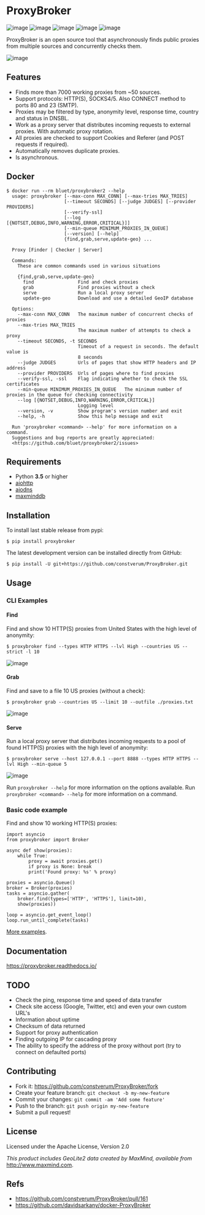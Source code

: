 ProxyBroker
===========

![image](https://img.shields.io/pypi/v/proxybroker.svg?style=flat-square%0A%20:target:%20https://pypi.python.org/pypi/proxybroker/)
![image](https://img.shields.io/travis/constverum/ProxyBroker.svg?style=flat-square%0A%20:target:%20https://travis-ci.org/constverum/ProxyBroker)
![image](https://img.shields.io/pypi/wheel/proxybroker.svg?style=flat-square%0A%20:target:%20https://pypi.python.org/pypi/proxybroker/)
![image](https://img.shields.io/pypi/pyversions/proxybroker.svg?style=flat-square%0A%20:target:%20https://pypi.python.org/pypi/proxybroker/)
![image](https://img.shields.io/pypi/l/proxybroker.svg?style=flat-square%0A%20:target:%20https://pypi.python.org/pypi/proxybroker/)

ProxyBroker is an open source tool that asynchronously finds public proxies from multiple sources and concurrently checks them.

![image](https://raw.githubusercontent.com/constverum/ProxyBroker/master/docs/source/_static/index_find_example.gif)

Features
--------

-   Finds more than 7000 working proxies from \~50 sources.
-   Support protocols: HTTP(S), SOCKS4/5. Also CONNECT method to ports 80 and 23 (SMTP).
-   Proxies may be filtered by type, anonymity level, response time, country and status in DNSBL.
-   Work as a proxy server that distributes incoming requests to external proxies. With automatic proxy rotation.
-   All proxies are checked to support Cookies and Referer (and POST requests if required).
-   Automatically removes duplicate proxies.
-   Is asynchronous.

Docker
------

```
$ docker run --rm bluet/proxybroker2 --help  
  usage: proxybroker [--max-conn MAX_CONN] [--max-tries MAX_TRIES]
                     [--timeout SECONDS] [--judge JUDGES] [--provider PROVIDERS]
                     [--verify-ssl]
                     [--log [{NOTSET,DEBUG,INFO,WARNING,ERROR,CRITICAL}]]
                     [--min-queue MINIMUM_PROXIES_IN_QUEUE] 
                     [--version] [--help]
                     {find,grab,serve,update-geo} ...
  
  Proxy [Finder | Checker | Server]
  
  Commands:
    These are common commands used in various situations
  
    {find,grab,serve,update-geo}
      find                Find and check proxies
      grab                Find proxies without a check
      serve               Run a local proxy server
      update-geo          Download and use a detailed GeoIP database
  
  Options:
    --max-conn MAX_CONN   The maximum number of concurrent checks of proxies
    --max-tries MAX_TRIES
                          The maximum number of attempts to check a proxy
    --timeout SECONDS, -t SECONDS
                          Timeout of a request in seconds. The default value is
                          8 seconds
    --judge JUDGES        Urls of pages that show HTTP headers and IP address
    --provider PROVIDERS  Urls of pages where to find proxies
    --verify-ssl, -ssl    Flag indicating whether to check the SSL certificates
    --min-queue MINIMUM_PROXIES_IN_QUEUE   The minimum number of proxies in the queue for checking connectivity
    --log [{NOTSET,DEBUG,INFO,WARNING,ERROR,CRITICAL}]
                          Logging level
    --version, -v         Show program's version number and exit
    --help, -h            Show this help message and exit
  
  Run 'proxybroker <command> --help' for more information on a command.
  Suggestions and bug reports are greatly appreciated:
  <https://github.com/bluet/proxybroker2/issues>

```


Requirements
------------

-   Python **3.5** or higher
-   [aiohttp](https://pypi.python.org/pypi/aiohttp)
-   [aiodns](https://pypi.python.org/pypi/aiodns)
-   [maxminddb](https://pypi.python.org/pypi/maxminddb)

Installation
------------

To install last stable release from pypi:

``` {.sourceCode .bash}
$ pip install proxybroker
```

The latest development version can be installed directly from GitHub:

``` {.sourceCode .bash}
$ pip install -U git+https://github.com/constverum/ProxyBroker.git
```

Usage
-----

### CLI Examples

#### Find

Find and show 10 HTTP(S) proxies from United States with the high level of anonymity:

``` {.sourceCode .bash}
$ proxybroker find --types HTTP HTTPS --lvl High --countries US --strict -l 10
```

![image](https://raw.githubusercontent.com/constverum/ProxyBroker/master/docs/source/_static/cli_find_example.gif)

#### Grab

Find and save to a file 10 US proxies (without a check):

``` {.sourceCode .bash}
$ proxybroker grab --countries US --limit 10 --outfile ./proxies.txt
```

![image](https://raw.githubusercontent.com/constverum/ProxyBroker/master/docs/source/_static/cli_grab_example.gif)

#### Serve

Run a local proxy server that distributes incoming requests to a pool of found HTTP(S) proxies with the high level of anonymity:

``` {.sourceCode .bash}
$ proxybroker serve --host 127.0.0.1 --port 8888 --types HTTP HTTPS --lvl High --min-queue 5
```

![image](https://raw.githubusercontent.com/constverum/ProxyBroker/master/docs/source/_static/cli_serve_example.gif)

Run `proxybroker --help` for more information on the options available.
Run `proxybroker <command> --help` for more information on a command.

### Basic code example

Find and show 10 working HTTP(S) proxies:

``` {.sourceCode .python}
import asyncio
from proxybroker import Broker

async def show(proxies):
    while True:
        proxy = await proxies.get()
        if proxy is None: break
        print('Found proxy: %s' % proxy)

proxies = asyncio.Queue()
broker = Broker(proxies)
tasks = asyncio.gather(
    broker.find(types=['HTTP', 'HTTPS'], limit=10),
    show(proxies))

loop = asyncio.get_event_loop()
loop.run_until_complete(tasks)
```

[More examples](https://proxybroker.readthedocs.io/en/latest/examples.html).

Documentation
-------------

<https://proxybroker.readthedocs.io/>

TODO
----

-   Check the ping, response time and speed of data transfer
-   Check site access (Google, Twitter, etc) and even your own custom URL's
-   Information about uptime
-   Checksum of data returned
-   Support for proxy authentication
-   Finding outgoing IP for cascading proxy
-   The ability to specify the address of the proxy without port (try to connect on defaulted ports)

Contributing
------------

-   Fork it: <https://github.com/constverum/ProxyBroker/fork>
-   Create your feature branch: `git checkout -b my-new-feature`
-   Commit your changes: `git commit -am 'Add some feature'`
-   Push to the branch: `git push origin my-new-feature`
-   Submit a pull request!

License
-------

Licensed under the Apache License, Version 2.0

*This product includes GeoLite2 data created by MaxMind, available from* [<http://www.maxmind.com>](http://www.maxmind.com).

Refs
----

-   <https://github.com/constverum/ProxyBroker/pull/161>
-   <https://github.com/davidsarkany/docker-ProxyBroker>
